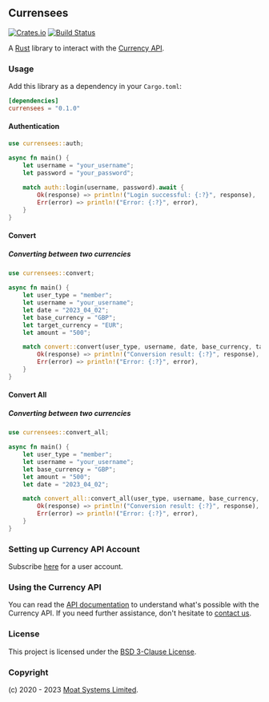 ## Currensees

[![Crates.io][crates-badge]][crates-url]
[![Build Status][ci-badge]][ci-url]

[crates-badge]: https://img.shields.io/crates/v/currensees
[crates-url]: https://crates.io/crates/currensees
[ci-badge]: https://img.shields.io/github/actions/workflow/status/moatsystems/currensees-rs/ci.yml?branch=main
[ci-url]: https://github.com/moatsystems/currensees-rs/actions

A [Rust](https://www.rust-lang.org/) library to interact with the [Currency API](https://moatsystems.com/currency-api/).

### Usage

Add this library as a dependency in your `Cargo.toml`:

```toml
[dependencies]
currensees = "0.1.0"
```

#### Authentication

```rs
use currensees::auth;

async fn main() {
    let username = "your_username";
    let password = "your_password";
    
    match auth::login(username, password).await {
        Ok(response) => println!("Login successful: {:?}", response),
        Err(error) => println!("Error: {:?}", error),
    }
}
```

#### Convert
##### Converting between two currencies

```rs
use currensees::convert;

async fn main() {
    let user_type = "member";
    let username = "your_username";
    let date = "2023_04_02";
    let base_currency = "GBP";
    let target_currency = "EUR";
    let amount = "500";

    match convert::convert(user_type, username, date, base_currency, target_currency, amount).await {
        Ok(response) => println!("Conversion result: {:?}", response),
        Err(error) => println!("Error: {:?}", error),
    }
}
```

#### Convert All
##### Converting between two currencies

```rs
use currensees::convert_all;

async fn main() {
    let user_type = "member";
    let username = "your_username";
    let base_currency = "GBP";
    let amount = "500";
    let date = "2023_04_02";

    match convert_all::convert_all(user_type, username, base_currency, amount, date).await {
        Ok(response) => println!("Conversion result: {:?}", response),
        Err(error) => println!("Error: {:?}", error),
    }
}
```

### Setting up Currency API Account

Subscribe [here](https://moatsystems.com/currency-api/) for a user account.

### Using the Currency API

You can read the [API documentation](https://docs.currensees.com/) to understand what's possible with the Currency API. If you need further assistance, don't hesitate to [contact us](https://moatsystems.com/contact/).

### License

This project is licensed under the [BSD 3-Clause License](./LICENSE).

### Copyright

(c) 2020 - 2023 [Moat Systems Limited](https://moatsystems.com).